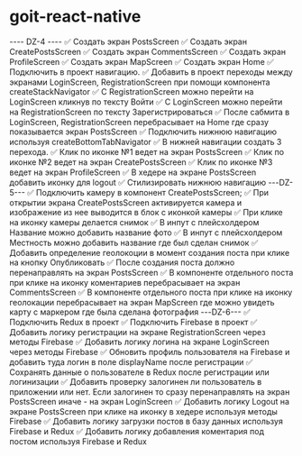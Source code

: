 # goit-react-native

---- DZ-4 ----
✅ Создать экран PostsScreen
✅ Создать экран CreatePostsScreen
✅ Создать экран CommentsScreen
✅ Создать экран ProfileScreen
✅ Создать экран MapScreen
✅ Создать экран Home
✅ Подключить в проект навигацию.
✅ Добавить в проект переходы между экранами LoginScreen, RegistrationScreen при помощи компонента createStackNavigator
✅ C RegistrationScreen можно перейти на LoginScreen кликнув по тексту Войти
✅ C LoginScreen можно перейти на RegistrationScreen по тексту Зарегистрироваться
✅ После сабмита в LoginScreen, RegistrationScreen перебрасывает на Home где сразу показывается экран PostsScreen
✅ Подключить нижнюю навигацию используя createBottomTabNavigator
✅ В нижней навигации создать 3 перехода.
✅ Клик по иконке №1 ведет на экран PostsScreen
✅ Клик по иконке №2 ведет на экран CreatePostsScreen
✅ Клик по иконке №3 ведет на экран ProfileScreen
✅ В хедере на экране PostsScreen добавить иконку для logout
✅ Стилизировать нижнюю навигацию
---DZ-5---
✅ Подключить камеру в компонент CreatePostsScreen;
✅ При открытии экрана CreatePostsScreen активируется камера и изображение из нее выводится в блок с иконкой камеры
✅ При клике на иконку камеры делается снимок
✅ В инпут с плейсхолдером Название можно добавить название фото
✅ В инпут с плейсхолдером Местность можно добавить название где был сделан снимок
✅ Добавить определение геолокоции в момент создания поста при клике на кнопку Опубликовать
✅ После создания поста должно перенаправлять на экран PostsScreen
✅ В компоненте отдельного поста при клике на иконку коментариев перебрасывает на экран CommentsScreen
✅ В компоненте отдельного поста при клике на иконку геолокации перебрасывает на экран MapScreen где можно увидеть карту с маркером где была сделана фотография
---DZ-6---
✅ Подключить Redux в проект
✅ Подключить Firebase в проект
✅ Добавить логику регистрации на экране RegistrationScreen через методы Firebase
✅ Добавить логику логина на экране LoginScreen через методы Firebase
✅ Обновить профиль пользователя на Firebase и добавить туда логин в поле displayName после регистрации
✅ Сохранять данные о пользователе в Redux после регистрации или логинизации
✅ Добавить проверку залогинен ли пользователь в приложении или нет. Если залогинен то сразу перенаправлять на экран PostsScreen иначе - на экран LoginScreen
✅ Добавить логику Logout на экране PostsScreen при клике на иконку в хедере используя методы Firebase
✅ Добавить логику загрузки постов в базу данных используя Firebase и Redux
✅ Добавить логику добавления коментария под постом используя Firebase и Redux
